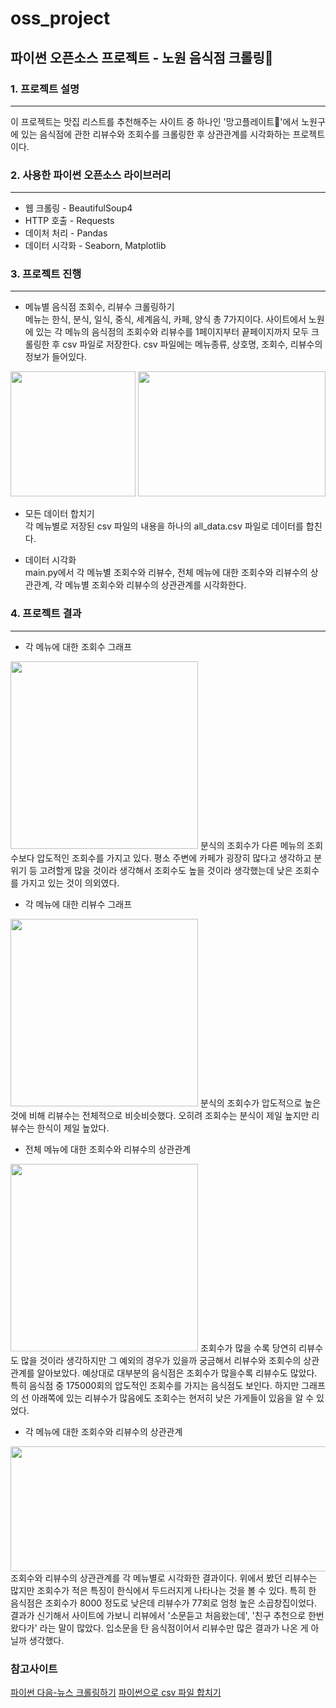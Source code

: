 # oss_project
## 파이썬 오픈소스 프로젝트 - 노원 음식점 크롤링🍣

### 1. 프로젝트 설명
***
이 프로젝트는 맛집 리스트를 추천해주는 사이트 중 하나인 '망고플레이트🥭'에서 노원구에 있는 음식점에 관한 리뷰수와 조회수를 크롤링한 후 상관관계를 시각화하는 프로젝트이다.

### 2. 사용한 파이썬 오픈소스 라이브러리
***
* 웹 크롤링 - BeautifulSoup4
* HTTP 호출 - Requests
* 데이처 처리 - Pandas
* 데이터 시각화 - Seaborn, Matplotlib

### 3. 프로젝트 진행
***
* 메뉴별 음식점 조회수, 리뷰수 크롤링하기    
메뉴는 한식, 분식, 일식, 중식, 세계음식, 카페, 양식 총 7가지이다.
사이트에서 노원에 있는 각 메뉴의 음식점의 조회수와 리뷰수를 1페이지부터 끝페이지까지 모두 크롤링한 후 csv 파일로 저장한다.
csv 파일에는 메뉴종류, 상호명, 조회수, 리뷰수의 정보가 들어있다.    
<img src="https://user-images.githubusercontent.com/91138656/146917926-085c021b-3f82-4e50-afdf-fad721275cdf.png" width=200, height=200>
<img src="https://user-images.githubusercontent.com/91138656/146917917-c183c70f-6c14-4cf2-a1b6-1545098b674f.png" width=300, height=200>

* 모든 데이터 합치기    
각 메뉴별로 저장된 csv 파일의 내용을 하나의 all_data.csv 파일로 데이터를 합친다.

* 데이터 시각화    
main.py에서 각 메뉴별 조회수와 리뷰수, 전체 메뉴에 대한 조회수와 리뷰수의 상관관계, 각 메뉴별 조회수와 리뷰수의 상관관계를 시각화한다. 

### 4. 프로젝트 결과
***
* 각 메뉴에 대한 조회수 그래프    
<img src="https://user-images.githubusercontent.com/91138656/146917935-9fac1b18-e314-418f-b758-ff779762d37f.png" width=300, height=300>    
분식의 조회수가 다른 메뉴의 조회수보다 압도적인 조회수를 가지고 있다. 평소 주변에 카페가 굉장히 많다고 생각하고 분위기 등 고려할게 많을 것이라 생각해서 조회수도 높을 것이라 생각했는데 낮은 조회수를 가지고 있는 것이 의외였다.

* 각 메뉴에 대한 리뷰수 그래프    
<img src="https://user-images.githubusercontent.com/91138656/146917934-8d58facd-fb68-4595-ab6a-e277fcc1d3d2.png" width=300, height=300>   
분식의 조회수가 압도적으로 높은 것에 비해 리뷰수는 전체적으로 비슷비슷했다. 오히려 조회수는 분식이 제일 높지만 리뷰수는 한식이 제일 높았다.

* 전체 메뉴에 대한 조회수와 리뷰수의 상관관계    
<img src="https://user-images.githubusercontent.com/91138656/146917924-55b3aa39-2a4f-467c-b349-6d743e03b1ac.png" width=300, height=300>    
조회수가 많을 수록 당연히 리뷰수도 많을 것이라 생각하지만 그 예외의 경우가 있을까 궁금해서 리뷰수와 조회수의 상관관계를 알아보았다. 예상대로 대부분의 음식점은 조회수가 많을수록 리뷰수도 많았다. 특히 음식점 중 175000회의 압도적인 조회수를 가지는 음식점도 보인다. 하지만 그래프의 선 아래쪽에 있는 리뷰수가 많음에도 조회수는 현저히 낮은 가게들이 있음을 알 수 있었다.

* 각 메뉴에 대한 조회수와 리뷰수의 상관관계    
<img src="https://user-images.githubusercontent.com/91138656/146917921-e406f66a-56e6-4c96-81f5-87991d9106b0.png" width=1000, height=200>    
조회수와 리뷰수의 상관관계를 각 메뉴별로 시각화한 결과이다.
위에서 봤던 리뷰수는 많지만 조회수가 적은 특징이 한식에서 두드러지게 나타나는 것을 볼 수 있다. 특히 한 음식점은 조회수가 8000 정도로 낮은데 리뷰수가 77회로 엄청 높은 소곱창집이었다. 결과가 신기해서 사이트에 가보니 리뷰에서 '소문듣고 처음왔는데', '친구 추천으로 한번 왔다가' 라는 말이 많았다. 입소문을 탄 음식점이어서 리뷰수만 많은 결과가 나온 게 아닐까 생각했다.

### 참고사이트
[파이썬 다음-뉴스 크롤링하기](https://jvvp.tistory.com/1138)
[파이썬으로 csv 파일 합치기](https://onebeat.tistory.com/57)
